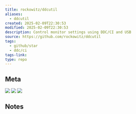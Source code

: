 ```yaml
---
title: rockowitz/ddcutil
aliases:
  - ddcutil
created: 2025-02-09T22:30:53
modified: 2025-02-09T22:30:53
description: Control monitor settings using DDC/CI and USB
source: https://github.com/rockowitz/ddcutil
tags:
  - github/star
  - ddc/ci
tags-link: 
type: repo
---
```

## Meta

![](https://img.shields.io/github/stars/rockowitz/ddcutil?style=for-the-badge&label=stars) ![](https://img.shields.io/github/repo-size/rockowitz/ddcutil?style=for-the-badge&label=size) ![](https://img.shields.io/github/created-at/rockowitz/ddcutil?style=for-the-badge&label=since)

## Notes

